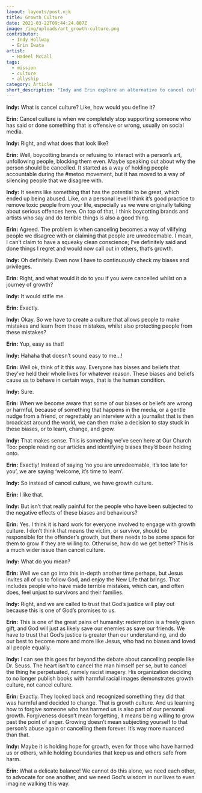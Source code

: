 ```yaml
---
layout: layouts/post.njk
title: Growth Culture
date: 2021-03-22T09:44:24.807Z
image: /img/uploads/art_growth-culture.png
contributor:
  - Indy Hollway
  - Erin Iwata
artist:
  - Hadeel McCall
tags:
  - mission
  - culture
  - allyship
category: Article
short_description: "Indy and Erin explore an alternative to cancel culture: growth culture. "
---
```

**Indy:** What is cancel culture? Like, how would you define it?

**Erin:** Cancel culture is when we completely stop supporting someone who has said or done something that is offensive or wrong, usually on social media. 

**Indy:** Right, and what does that look like? 

**Erin:** Well, boycotting brands or refusing to interact with a person’s art, unfollowing people, blocking them even. Maybe speaking out about why the person should be cancelled. It started as a way of holding people accountable during the #metoo movement, but it has moved to a way of silencing people that we disagree with. 

**Indy:** It seems like something that has the potential to be great, which ended up being abused. Like, on a personal level I think it’s good practice to remove toxic people from your life, especially as we were originally talking about serious offences here. On top of that, I think boycotting brands and artists who say and do terrible things is also a good thing. 

**Erin:** Agreed. The problem is when canceling becomes a way of vilifying people we disagree with or claiming that people are unredeemable. I mean, I can’t claim to have a squeaky clean conscience; I’ve definitely said and done things I regret and would now call out in others, that’s growth. 

**Indy:** Oh definitely. Even now I have to continuously check my biases and privileges. 

**Erin:** Right, and what would it do to you if you were cancelled whilst on a journey of growth?

**Indy:** It would stifle me. 

**Erin:** Exactly. 

**Indy:** Okay. So we have to create a culture that allows people to make mistakes and learn from these mistakes, whilst also protecting people from these mistakes?

**Erin:** Yup, easy as that!

**Indy:** Hahaha that doesn’t sound easy to me…!

**Erin:** Well ok, think of it this way. Everyone has biases and beliefs that they’ve held their whole lives for whatever reason. These biases and beliefs cause us to behave in certain ways, that is the human condition.

**Indy:** Sure.

**Erin:** When we become aware that some of our biases or beliefs are wrong or harmful, because of something that happens in the media, or a gentle nudge from a friend, or regrettably an interview with a journalist that is then broadcast around the world, we can then make a decision to stay stuck in these biases, or to learn, change, and grow. 

**Indy:** That makes sense. This is something we’ve seen here at Our Church Too: people reading our articles and identifying biases they’d been holding onto. 

**Erin:** Exactly! Instead of saying ‘no you are unredeemable, it’s too late for you’, we are saying ‘welcome, it’s time to learn’.

**Indy:** So instead of cancel culture, we have growth culture. 

**Erin:** I like that.

**Indy:** But isn’t that really painful for the people who have been subjected to the negative effects of these biases and behaviours?

**Erin:** Yes. I think it is hard work for everyone involved to engage with growth culture. I don’t think that means the victim, or survivor, should be responsible for the offender’s growth, but there needs to be some space for them to grow if they are willing to. Otherwise, how do we get better? This is a much wider issue than cancel culture. 

**Indy:** What do you mean?

**Erin:** Well we can go into this in-depth another time perhaps, but Jesus invites all of us to follow God, and enjoy the New Life that brings. That includes people who have made terrible mistakes, which can, and often does, feel unjust to survivors and their families. 

**Indy:** Right, and we are called to trust that God’s justice will play out because this is one of God’s promises to us. 

**Erin:** This is one of the great pains of humanity: redemption is a freely given gift, and God will just as likely save our enemies as save our friends. We have to trust that God’s justice is greater than our understanding, and do our best to become more and more like Jesus, who had no biases and loved all people equally. 

**Indy:** I can see this goes far beyond the debate about cancelling people like Dr. Seuss. The heart isn't to cancel the man himself per se, but to cancel the thing he perpetuated, namely racist imagery. His organization deciding to no longer publish books with harmful racial images demonstrates growth culture, not cancel culture. 

**Erin:** Exactly. They looked back and recognized something they did that was harmful and decided to change. That is growth culture. And us learning how to forgive someone who has harmed us is also part of our personal growth. Forgiveness doesn’t mean forgetting, it means being willing to grow past the point of anger. Growing doesn’t mean subjecting yourself to that person’s abuse again or cancelling them forever. It’s way more nuanced than that. 

**Indy:** Maybe it is holding hope for growth, even for those who have harmed us or others, while holding boundaries that keep us and others safe from harm. 

**Erin:** What a delicate balance! We cannot do this alone, we need each other, to advocate for one another, and we need God’s wisdom in our lives to even imagine walking this way.